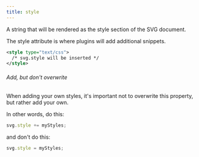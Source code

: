 ```yaml
---
title: style
---
```


A string that will be rendered as the style section of the SVG document.

The style attribute is where plugins will add additional snippets.

```svg
<style type="text/css">
  /* svg.style will be inserted */
</style>
```

<Warning>

###### Add, but don't overwrite

When adding your own styles, it's important not to
overwrite this property, but rather add your own.

In other words, do this:

```js
svg.style += myStyles;
```

and don't do this:

```js
svg.style = myStyles;
```

</Warning>
